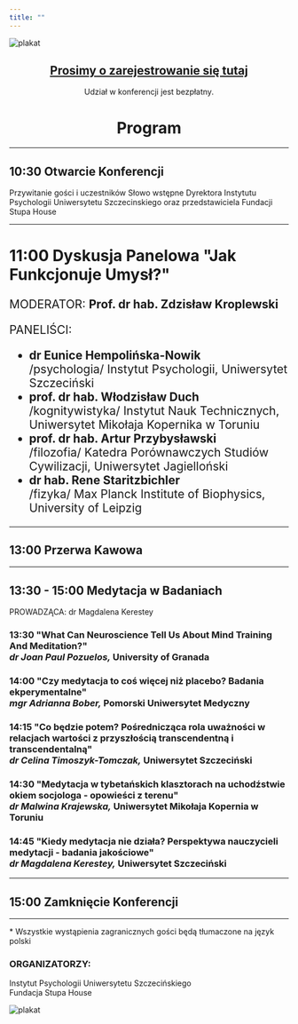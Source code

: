 ```yaml
---
title: ""
---
```


![plakat](/images/header.jpg)

<script src="https://unpkg.com/htmx.org@1.9.0"></script>
<center>
    <a href="/registration"><h2 style="text-decoration: underline; color: var(--links);">Prosimy o zarejestrowanie się tutaj</h2></a>
</center>

<center>Udział w konferencji jest bezpłatny.</center>

<style>
    #program #panel-discussion h2 {font-size: 2em;}
    #program #panel-discussion p, #program #panel-discussion ul {font-size: 1.5em;}
</style>
<div id="program">

<center>
    <h1>Program</h1>
</center>

---

## 10:30 Otwarcie Konferencji

Przywitanie gości i uczestników Słowo wstępne Dyrektora Instytutu Psychologii Uniwersytetu Szczecinskiego oraz przedstawiciela Fundacji Stupa House

---

<div id="panel-discussion">

## 11:00 Dyskusja Panelowa "Jak Funkcjonuje Umysł?"

MODERATOR: **Prof. dr hab. Zdzisław Kroplewski**

PANELIŚCI:
* **dr Eunice Hempolińska-Nowik**<br/> /psychologia/ Instytut Psychologii, Uniwersytet Szczeciński
* **prof. dr hab. Włodzisław Duch**<br/> /kognitywistyka/ Instytut Nauk Technicznych, Uniwersytet Mikołaja Kopernika w Toruniu
* **prof. dr hab. Artur Przybysławski**<br/> /filozofia/ Katedra Porównawczych Studiów Cywilizacji, Uniwersytet Jagielloński
* **dr hab. Rene Staritzbichler**<br/> /fizyka/ Max Planck Institute of Biophysics, University of Leipzig

</div>

---

## 13:00 Przerwa Kawowa

---

## 13:30 - 15:00 Medytacja w Badaniach

PROWADZĄCA: dr Magdalena Kerestey

### 13:30 "What Can Neuroscience Tell Us About Mind Training And Meditation?"<br/>_dr Joan Paul Pozuelos,_ University of Granada

### 14:00 "Czy medytacja to coś więcej niż placebo? Badania ekperymentalne"<br/>_mgr Adrianna Bober,_ Pomorski Uniwersytet Medyczny

### 14:15 "Co będzie potem? Pośrednicząca rola uważności w relacjach wartości z przyszłością transcendentną i transcendentalną"<br/>_dr Celina Timoszyk-Tomczak,_ Uniwersytet Szczeciński

### 14:30 "Medytacja w tybetańskich klasztorach na uchodźstwie okiem socjologa - opowieści z terenu"<br/>_dr Malwina Krajewska,_ Uniwersytet Mikołaja Kopernia w Toruniu

### 14:45 "Kiedy medytacja nie działa? Perspektywa nauczycieli medytacji - badania jakościowe"<br/>_dr Magdalena Kerestey,_ Uniwersytet Szczeciński

---

## 15:00 Zamknięcie Konferencji

---

\* Wszystkie wystąpienia zagranicznych gości będą tłumaczone na język polski

### ORGANIZATORZY:

Instytut Psychologii Uniwersytetu Szczecińskiego<br/>
Fundacja Stupa House

</div>

![plakat](/images/footer.jpg)